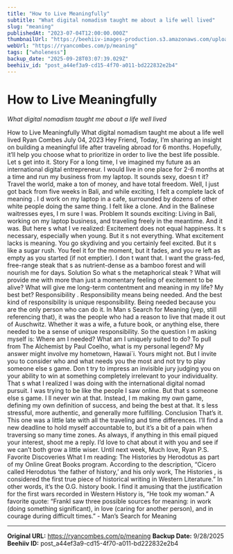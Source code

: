 ```yaml
---
title: "How to Live Meaningfully"
subtitle: "What digital nomadism taught me about a life well lived"
slug: "meaning"
publishedAt: "2023-07-04T12:00:00.000Z"
thumbnailUrl: "https://beehiiv-images-production.s3.amazonaws.com/uploads/asset/file/fdfb8c40-0b7d-4f00-bd78-965fa112f970/jon-tyson-c6b2ru3S4qo-unsplash.jpg?t=1688425502"
webUrl: "https://ryancombes.com/p/meaning"
tags: ["wholeness"]
backup_date: "2025-09-28T03:07:39.029Z"
beehiiv_id: "post_a44ef3a9-cd15-4f70-a011-bd222832e2b4"
---
```


# How to Live Meaningfully

*What digital nomadism taught me about a life well lived*



How to Live Meaningfully What digital nomadism taught me about a life well lived Ryan Combes July 04, 2023 Hey Friend, Today, I’m sharing an insight on building a meaningful life after traveling abroad for 6 months. Hopefully, it’ll help you choose what to prioritize in order to live the best life possible. Let s get into it. Story For a long time, I ve imagined my future as an international digital entrepreneur. I would live in one place for 2-6 months at a time and run my business from my laptop. It sounds sexy, doesn t it? Travel the world, make a ton of money, and have total freedom. Well, I just got back from five weeks in Bali, and while exciting, I felt a complete lack of meaning . I d work on my laptop in a cafe, surrounded by dozens of other white people doing the same thing. I felt like a clone. And in the Balinese waitresses eyes, I m sure I was. Problem It sounds exciting: Living in Bali, working on my laptop business, and traveling freely in the meantime. And it was. But here s what I ve realized: Excitement does not equal happiness. It s necessary, especially when young. But it s not everything. What excitement lacks is meaning. You go skydiving and you certainly feel excited. But it s like a sugar rush. You feel it for the moment, but it fades, and you re left as empty as you started (if not emptier). I don t want that. I want the grass-fed, free-range steak that s as nutrient-dense as a bamboo forest and will nourish me for days. Solution So what s the metaphorical steak ? What will provide me with more than just a momentary feeling of excitement to be alive? What will give me long-term contentment and meaning in my life? My best bet? Responsibility . Responsibility means being needed. And the best kind of responsibility is unique responsibility. Being needed because you are the only person who can do it. In Man s Search for Meaning (yep, still referencing that), it was the people who had a reason to live that made it out of Auschwitz. Whether it was a wife, a future book, or anything else, there needed to be a sense of unique responsibility. So the question I m asking myself is: Where am I needed? What am I uniquely suited to do? To pull from The Alchemist by Paul Coelho, what is my personal legend? My answer might involve my hometown, Hawai`i. Yours might not. But I invite you to consider who and what needs you the most and not try to play someone else s game. Don t try to impress an invisible jury judging you on your ability to win at something completely irrelevant to your individuality. That s what I realized I was doing with the international digital nomad pursuit. I was trying to be like the people I saw online. But that s someone else s game. I ll never win at that. Instead, I m making my own game, defining my own definition of success, and being the best at that. It s less stressful, more authentic, and generally more fulfilling. Conclusion That’s it. This one was a little late with all the traveling and time differences. I’ll find a new deadline to hold myself accountable to, but it’s a bit of a pain when traversing so many time zones. As always, if anything in this email piqued your interest, shoot me a reply. I’d love to chat about it with you and see if we can’t both grow a little wiser. Until next week, Much love, Ryan P.S. Favorite Discoveries What I m reading: The Histories by Herodotus as part of my Online Great Books program. According to the description, “Cicero called Herodotus ‘the father of history,’ and his only work, The Histories , is considered the first true piece of historical writing in Western Literature.” In other words, it’s the O.G. history book. I find it amusing that the justification for the first wars recorded in Western History is, “He took my woman.” A favorite quote: “Frankl saw three possible sources for meaning: in work (doing something significant), in love (caring for another person), and in courage during difficult times.” - Man’s Search for Meaning

---

**Original URL:** https://ryancombes.com/p/meaning
**Backup Date:** 9/28/2025
**Beehiiv ID:** post_a44ef3a9-cd15-4f70-a011-bd222832e2b4
